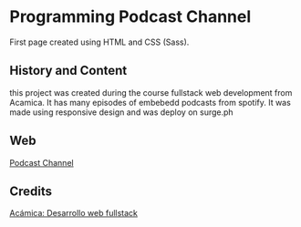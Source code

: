 # Programming Podcast Channel

First page created using HTML and CSS (Sass).

## History and Content
this project was created during the course fullstack web development from Acamica. It has many episodes of embebedd podcasts from spotify. It was made using responsive design and was deploy on surge.ph

## Web
[Podcast Channel](http://simonlc-podcast-channel.surge.sh/)

## Credits
[Acámica: Desarrollo web fullstack](https://www.acamica.com/desarrollo-web-full-stack)
